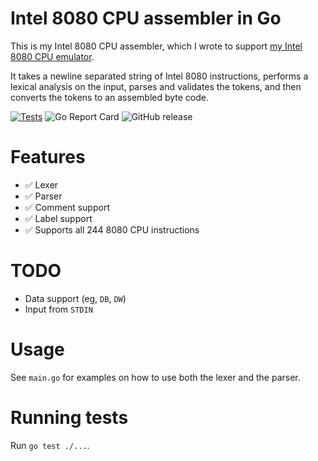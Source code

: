 # Intel 8080 CPU assembler in Go

This is my Intel 8080 CPU assembler, which I wrote to support [my Intel 8080 CPU emulator](https://github.com/lukepeterson/go8080cpu).

It takes a newline separated string of Intel 8080 instructions, performs a lexical analysis on the input, parses and validates the tokens, and then converts the tokens to an assembled byte code.

[![Tests](https://github.com/lukepeterson/go8080assembler/actions/workflows/go.yml/badge.svg)](https://github.com/lukepeterson/go8080assembler/actions/workflows/go.yml)
![Go Report Card](https://goreportcard.com/badge/github.com/lukepeterson/go8080assembler)
![GitHub release](https://img.shields.io/github/v/release/lukepeterson/go8080assembler)

# Features

- :white_check_mark: Lexer
- :white_check_mark: Parser
- :white_check_mark: Comment support
- :white_check_mark: Label support
- :white_check_mark: Supports all 244 8080 CPU instructions

# TODO

- Data support (eg, `DB`, `DW`)
- Input from `STDIN`

# Usage

See `main.go` for examples on how to use both the lexer and the parser.

# Running tests

Run `go test ./...`.
